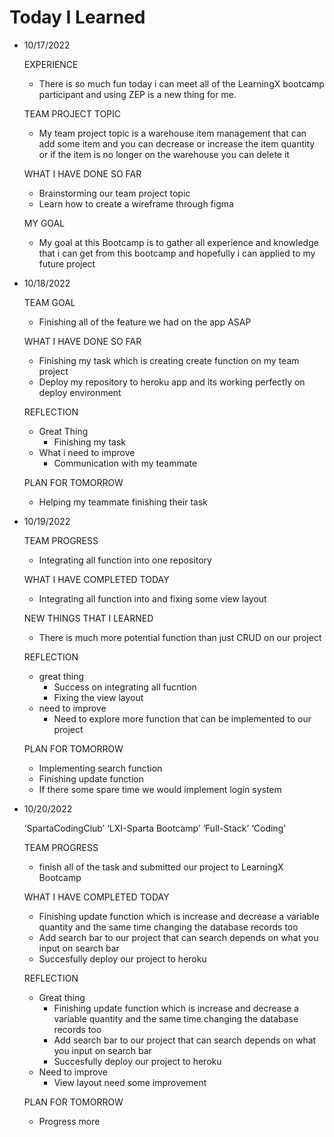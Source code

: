 # Today I Learned

- 10/17/2022

  EXPERIENCE
  
  - There is so much fun today i can meet all of the LearningX bootcamp participant and using ZEP is a new thing for me.
  
  TEAM PROJECT TOPIC
  
  - My team project topic is a warehouse item management that can add some item and you can decrease or increase the item quantity or if the item is no longer on the     warehouse you can delete it
  
  WHAT I HAVE DONE SO FAR
  
  - Brainstorming our team project topic
  - Learn how to create a wireframe through figma

  MY GOAL
  
  - My goal at this Bootcamp is to gather all experience and knowledge that i can get from this bootcamp and hopefully i can applied to my future project
  
  
- 10/18/2022
  
  TEAM GOAL
  
  - Finishing all of the feature we had on the app ASAP
  
  WHAT I HAVE DONE SO FAR
  
  - Finishing my task which is creating create function on my team project
  - Deploy my repository to heroku app and its working perfectly on deploy environment

  REFLECTION
  
  - Great Thing
    - Finishing my task
  - What i need to improve
    - Communication with my teammate
  
  PLAN FOR TOMORROW
  
  - Helping my teammate finishing their task
 
 - 10/19/2022
  
    TEAM PROGRESS

    - Integrating all function into one repository

    WHAT I HAVE COMPLETED TODAY

    - Integrating all function into and fixing some view layout

    NEW THINGS THAT I LEARNED

    - There is much more potential function than just CRUD on our project

    REFLECTION

    - great thing
      - Success on integrating all fucntion
      - Fixing the view layout
    - need to improve
      - Need to explore more function that can be implemented to our project

    PLAN FOR TOMORROW

    - Implementing search function
    - Finishing update function
    - If there some spare time we would implement login system
   
 - 10/20/2022
    
     ‘SpartaCodingClub’ ‘LXI-Sparta Bootcamp’ ‘Full-Stack’ ‘Coding’
    
    TEAM PROGRESS
    - finish all of the task and submitted our project to LearningX Bootcamp
    
    WHAT I HAVE COMPLETED TODAY
    - Finishing update function which is increase and decrease a variable quantity and the same time changing the database records too
    - Add search bar to our project that can search depends on what you input on search bar
    - Succesfully deploy our project to heroku
    
    REFLECTION
    - Great thing
      - Finishing update function which is increase and decrease a variable quantity and the same time changing the database records too
      - Add search bar to our project that can search depends on what you input on search bar
      - Succesfully deploy our project to heroku
    - Need to improve
      - View layout need some improvement
      
    
    PLAN FOR TOMORROW
    
    - Progress more
